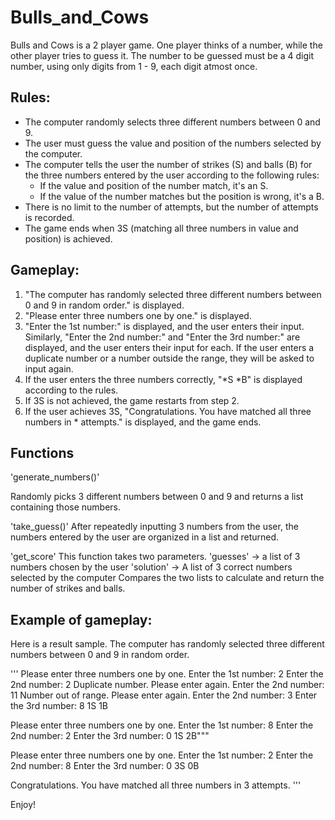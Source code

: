 # Bulls_and_Cows

Bulls and Cows is a 2 player game. One player thinks of a number, while the other player tries to guess it. The number to be guessed must be a 4 digit number, using only digits from 1 - 9, each digit atmost once.


## Rules:

- The computer randomly selects three different numbers between 0 and 9.
- The user must guess the value and position of the numbers selected by the computer.
- The computer tells the user the number of strikes (S) and balls (B) for the three numbers entered by the user according to the following rules:
  - If the value and position of the number match, it's an S.
  - If the value of the number matches but the position is wrong, it's a B.
- There is no limit to the number of attempts, but the number of attempts is recorded.
- The game ends when 3S (matching all three numbers in value and position) is achieved.

## Gameplay:

1. "The computer has randomly selected three different numbers between 0 and 9 in random order." is displayed.
2. "Please enter three numbers one by one." is displayed.
3. "Enter the 1st number:" is displayed, and the user enters their input. Similarly, "Enter the 2nd number:" and "Enter the 3rd number:" are displayed, and the user enters their input for each. If the user enters a duplicate number or a number outside the range, they will be asked to input again.
4. If the user enters the three numbers correctly, "*S *B" is displayed according to the rules.
5. If 3S is not achieved, the game restarts from step 2.
6. If the user achieves 3S, "Congratulations. You have matched all three numbers in * attempts." is displayed, and the game ends.

## Functions
'generate_numbers()'

Randomly picks 3 different numbers between 0 and 9 and returns a list containing those numbers.

'take_guess()'
After repeatedly inputting 3 numbers from the user, the numbers entered by the user are organized in a list and returned.

'get_score'
This function takes two parameters.
'guesses' → a list of 3 numbers chosen by the user
'solution' → A list of 3 correct numbers selected by the computer
Compares the two lists to calculate and return the number of strikes and balls.


## Example of gameplay:

Here is a result sample.
The computer has randomly selected three different numbers between 0 and 9 in random order.

  '''
  Please enter three numbers one by one.
  Enter the 1st number: 2
  Enter the 2nd number: 2
  Duplicate number. Please enter again.
  Enter the 2nd number: 11
  Number out of range. Please enter again.
  Enter the 2nd number: 3
  Enter the 3rd number: 8
  1S 1B

  Please enter three numbers one by one.
  Enter the 1st number: 8
  Enter the 2nd number: 2
  Enter the 3rd number: 0
  1S 2B"""

  Please enter three numbers one by one.
  Enter the 1st number: 2
  Enter the 2nd number: 8
  Enter the 3rd number: 0
  3S 0B

  Congratulations. You have matched all three numbers in 3 attempts.
  '''

Enjoy!
